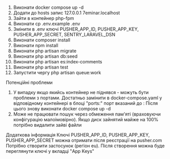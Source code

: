 1. Виконати docker compose up -d
2. Додати до hosts запис    127.0.0.1   7eminar.localhost
3. Зайти в контейнер php-fpm
4. Виконати cp .env.example .env
5. Змінити в .env ключі PUSHER_APP_ID, PUSHER_APP_KEY, PUSHER_APP_SECRET, SENTRY_LARAVEL_DSN
6. Виконати composer install
7. Виконати npm install
8. Виконати php artisan migrate
9. Виконати php artisan db:seed
10. Виконати php artisan es:index-comments
11. Виконати php artisan test
12. Запустити чергу php artisan queue:work

Потенційні проблеми
1. У випадку якщо якийсь контейнер не піднявся - можуть бути проблеми з портами. 
Достатньо замінити в docker-compose.yaml у відповідному контейнері в блоці "ports:" порт вказаний до :
Після цього знову виконати docker compose up -d
2. Може не працювати пошук через обмеження пам'яті (враховуючи конфігурацію малоімовірно).
Якщо диск зайнятий майже на 100% потрібно видалити зайві файли

Додаткова інформація
Ключі PUSHER_APP_ID, PUSHER_APP_KEY, PUSHER_APP_SECRET можна отримати після реєстрації на pusher.com
Потрібно створити застосунок (регіон eu). Після створення можна буде переглянути ключі у вкладці "App Keys"
